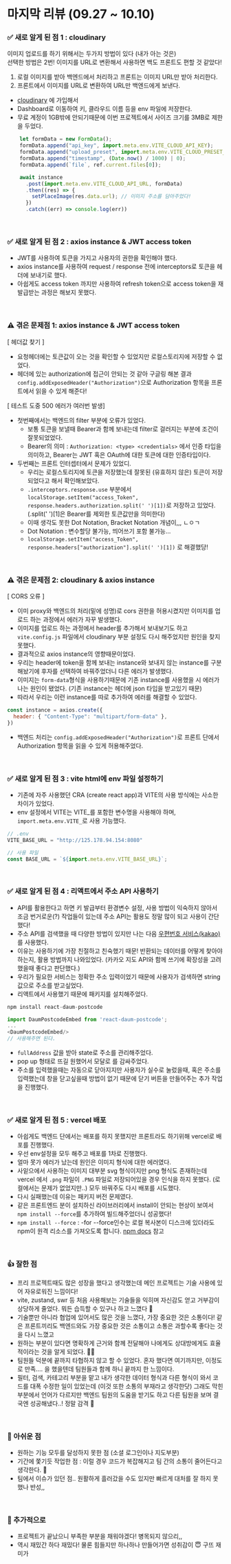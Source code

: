 # 마지막 리뷰 (09.27 ~ 10.10)
### ✅ 새로 알게 된 점 1 : cloudinary
이미지 업로드를 하기 위해서는 두가지 방법이 있다 (내가 아는 것은) <br/>
선택한 방법은 2번! 이미지를 URL로 변환해서 사용하면 백도 프론트도 편할 것 같았다! 
1. 로컬 이미지를 받아 백엔드에서 처리하고 프론트는 이미지 URL만 받아 처리한다.
2. 프론트에서 이미지를 URL로 변환하여 URL만 백엔드에게 보낸다.

* [cloudinary](https://cloudinary.com/) 에 가입해서 
* Dashboard로 이동하여 키, 클라우드 이름 등을 env 파일에 저장한다.
* 무료 계정이 1GB밖에 안되기때문에 이번 프로젝트에서 사이즈 크기를 3MB로 제한을 두었다.
```js
    let formData = new FormData();
    formData.append("api_key", import.meta.env.VITE_CLOUD_API_KEY);
    formData.append("upload_preset", import.meta.env.VITE_CLOUD_PRESET_NAME);
    formData.append("timestamp", (Date.now() / 1000) | 0);
    formData.append(`file`, ref.current.files[0]);

    await instance
      .post(import.meta.env.VITE_CLOUD_API_URL, formData)
      .then((res) => {
        setPlaceImage(res.data.url); // 이미지 주소를 담아주었다!
      })
      .catch((err) => console.log(err))
```

<br/>

### ✅ 새로 알게 된 점 2 : axios instance & JWT access token
* JWT를 사용하여 토큰을 가지고 사용자의 권한을 확인해야 했다.
* axios instance를 사용하여 request / response 전에 interceptors로 토큰을 헤더에 보내기로 했다.
* 아쉽게도 access token 까지만 사용하여 refresh token으로 access token을 재발급받는 과정은 해보지 못했다.

<br/>


### ⚠️ 겪은 문제점 1: axios instance & JWT access token
[ 헤더값 찾기 ]
* 요청헤더에는 토큰값이 오는 것을 확인할 수 있었지만 로컬스토리지에 저장할 수 없었다.
* 헤더에 있는 authorization에 접근이 안되는 것 같아 구글링 해본 결과 `config.addExposedHeader("Authorization")`으로 Authorization 항목을 프론트에서 읽을 수 있게 해준다!

[ 테스트 도중 500 에러가 여러번 발생]
* 첫번째에서는 백엔드의 filter 부분에 오류가 있었다. 
  * 보통 토큰을 보낼때 Bearer과 함께 보내는데 filter로 걸러지는 부분에 조건이 잘못되었었다. 
  * Bearer의 의미 : `Authorization: <type> <credentials>` 에서 인증 타입을 의미하고, Bearer는 JWT 혹은 OAuth에 대한 토큰에 대한 인증타입이다.
* 두번째는 프론트 인터셉터에서 문제가 있었디.
  * 우리는 로컬스토리지에 토큰을 저장했는데 잘못된 (유효하지 않은) 토큰이 저장되었다고 해서 확인해보았다.
  * `.interceptors.response.use` 부분에서 `localStorage.setItem("access_Token", response.headers.authorization.split(' ')[1])`로 저장하고 있었다. (.split(' ')[1]은 Bearer를 제외한 토큰값만을 의미한다)
  *  이때 생각도 못한 Dot Notation, Bracket Notation 개념이,,, ㄴㅇㄱ
  *  Dot Notation : 변수할당 불가능, 띄어쓰기 포함 불가능...
  *  `localStorage.setItem("access_Token", response.headers["authorization"].split(' ')[1])` 로 해결했당!


<br/>

### ⚠️ 겪은 문제점 2: cloudinary & axios instance
[ CORS 오류 ]
* 이미 proxy와 백엔드의 처리(밑에 성명)로 cors 권한을 허용시켰지만 이미지를 업로드 하는 과정에서 에러가 자꾸 발생했다.
* 이미지를 업로드 하는 과정에서 header를 추가해서 보내보기도 하고 `vite.config.js` 파일에서 cloudinary 부분 설정도 다시 해주었지만 원인을 찾지 못했다.
* 결과적으로 axios instance의 영향때문이었다. 
* 우리는 header에 token을 함께 보내는 instance와 보내지 않는 instance를 구분해놨기에 후자를 선택하여 바꿔주었더니 다른 에러가 발생했다.
* 이미지는 `form-data`형식을 사용하기때문에 기존 instance를 사용했을 시 에러가 나는 원인이 됐었다. (기존 instance는 헤더에 json 타입을 받고있기 때문)
* 따라서 우리는 이런 instance를 따로 추가하여 에러를 해결할 수 있었다.
```js
const instance = axios.create({
  header: { "Content-Type": "multipart/form-data" },
})
```
* 백엔드 처리는 `config.addExposedHeader("Authorization")`로 프론트 단에서Authorization 항목을 읽을 수 있게 허용해주었다.


<br/>


### ✅ 새로 알게 된 점 3 : vite html에 env 파일 설정하기
* 기존에 자주 사용했던 CRA (create react app)과 VITE의 사용 방식에는 사소한 차이가 있었다.
* env 설정에서 VITE는 VITE_를 포함한 변수명을 사용해야 하며, `import.meta.env.VITE_`로 사용 가능했다.
```js
// .env
VITE_BASE_URL = "http://125.178.94.154:8080"
```
```js
// 사용 파일
const BASE_URL = `${import.meta.env.VITE_BASE_URL}`;
```

<br/>

### ✅ 새로 알게 된 점 4 : 리액트에서 주소 API 사용하기
* API를 활용한다고 하면 키 발급부터 환경변수 설정, 사용 방법이 익숙하지 않아서 조금 번거로운(?) 작업들이 있는데 주소 API는 활용도 정말 많이 되고 사용이 간단했다! 
* 주소 API를 검색했을 때 다양한 방법이 있지만 나는 다음 [우편번호 서비스(kakao)](https://postcode.map.daum.net/guide)를 사용했다.
* 이유는 사용하기에 가장 친절하고 친숙했기 때문! 반환되는 데이터를 어떻게 찾아야하는지, 활용 방법까지 나와있었다. (카카오 지도 API와 함께 쓰기에 확장성을 고려했을때 좋다고 판단했다.)
* 우리가 필요한 서비스는 정확한 주소 입력이었기 때문에 사용자가 검색하면 string값으로 주소를 받고싶었다.
* 리액트에서 사용했기 때문에 패키지를 설치해주었다.
```js
npm install react-daum-postcode
```
```js
import DaumPostcodeEmbed from 'react-daum-postcode';
...
<DaumPostcodeEmbed/>
// 사용해주면 된다.
```
* `fullAddress` 값을 받아 state로 주소를 관리해주었다.
* pop up 형태로 뜨길 원했어서 모달로 <DaumPostcodeEmbed/> 를 감싸주었다.
* 주소를 입력했을때는 자동으로 닫아지지만 사용자가 실수로 눌렀을때, 혹은 주소를 입력했는데 창을 닫고싶을때 방법이 없기 때문에 닫기 버튼을 만들어주는 추가 작업을 진행했다.


<br/>

### ✅ 새로 알게 된 점 5 : vercel 배포
* 아쉽게도 백엔드 단에서는 배포를 하지 못했지만 프론트라도 하기위해 vercel로 배포를 진행했다.
* 우선 env설정을 모두 해주고 배포를 1차로 진행했다.
* 얼마 못가 에러가 났는데 원인은 이미지 형식에 대한 에러였다.
* 사잍으에서 사용하는 이미지 대부분 svg 형식이지만 png 형식도 존재하는데 vercel 에서 `.png` 파일이 `.PNG` 파일로 저장되어있을 경우 인식을 하지 못했다. (로컬에서는 문제가 없었지만..) 모두 바꿔주도 다시 배포를 시도했다.
* 다시 실패했는데 이유는 패키지 버전 문제였다. 
* 같은 프론트엔드 분이 설치하신 라이브러리에서 install이 안되는 현상이 보여서 `npm install --force`를 추가하여 빌드해주었더니 성공했다!
* `npm install --force` : -for --force인수는 로컬 복사본이 디스크에 있더라도 npm이 원격 리소스를 가져오도록 합니다. [npm docs](https://docs.npmjs.com/cli/v6/commands/npm-install) 참고




<br/>

### 👍 잘한 점
* 프리 프로젝트때도 많은 성장을 했다고 생각했는데 메인 프로젝트는 기술 사용에 있어 자유로워진 느낌이다! 
* vite, zustand, swr 등 처음 사용해보는 기술들을 익히며 자신감도 얻고 거부감이 상당하게 줄었다. 뭐든 습득할 수 있구나 하고 느꼈다 🧐
* 기술뿐만 아니라 협업에 있어서도 많은 것을 느꼈다, 가장 중요한 것은 소통이다! 같은 프론트끼리도 백엔드와도 가장 중요한 것은 소통이고 소통은 과할수록 좋다는 것을 다시 느꼈고
* 원하는 부분이 있다면 명확하게 근거와 함께 전달해야 나에게도 상대방에게도 효율적이라는 것을 알게 되었다. 💭💬
* 팀원들 덕분에 끝까지 타협하지 않고 할 수 있었다. 혼자 했다면 여기까지만, 이정도로 만족.... 을 했을텐데 팀원들과 함께 하니 끝까지 한 느낌이다.
* 필터, 검색, 카테고리 부분을 맡고 내가 생각한 데이터 형식과 다른 형식이 와서 코드를 대폭 수정한 일이 있었는데 (이것 또한 소통의 부재라고 생각한닷) 그래도 막힌 부분에서 언어가 다르지만 백엔드 팀원의 도움을 받기도 하고 다른 팀원을 보며 결국엔 성공해냈다..! 정말 감격 🥹

<br/>


### 🥲 아쉬운 점
* 원하는 기능 모두를 달성하지 못한 점 (소셜 로그인이나 지도부분)
* 기간에 쫓기듯 작업한 점 : 이럴 경우 코드가 복잡해지고 팀 간의 소통이 줄어든다고 생각한다. 🥲
* 팀에서 이슈가 있던 점.. 원활하게 흘러갔을 수도 있지만 빠르게 대처를 잘 하지 못했나 반성,,


<br/>


### 🚀 추가적으로
* 프로젝트가 끝났으니 부족한 부분을 채워야겠다! 병목되지 않으리,,
* 역시 재밌간 하다 재밌다! 물론 힘들지만 하나하나 만들어가면 성취감이 😇 구뜨 재미가 


<br/>
<br/>

